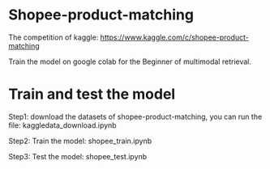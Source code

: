 # Shopee-product-matching

 The competition of kaggle: <https://www.kaggle.com/c/shopee-product-matching>

 Train the model on google colab for the Beginner of multimodal retrieval.

# Train and test the model

   Step1: download the datasets of shopee-product-matching, you can run the file: kaggledata_download.ipynb  

   Step2: Train the model: shopee_train.ipynb  

   Step3: Test the model: shopee_test.ipynb  
